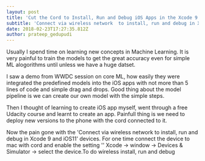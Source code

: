 ```yaml
---
layout: post
title: 'Cut the Cord to Install, Run and Debug iOS Apps in the Xcode 9 x'
subtitle: 'Connect via wireless network  to install, run and debug in Xcode 9 and iOS11 '
date: 2018-02-23T17:27:35.812Z
author: prateep_gedupudi
---
```

Usually I spend time on learning new concepts in Machine Learning. It is very painful to train the models to get the great accuracy even for simple ML alogorithms until unless we have a huge datset. 

I saw a demo from WWDC session on core ML, how easily they were integrated the predefined models into the iOS apps with not more than 5 lines of code and simple drag and drops. Good thing about the model pipeline is we can create our own model with the simple steps. 

Then I thought of learning to create iOS app myself, went through a free Udacity course and learnt to create an app. Painfull thing is we need to deploy  new versions to the phone with the cord connected to it. 

Now the pain gone with the 'Connect via wireless network  to install, run and debug in Xcode 9 and iOS11' devices. For one time connect the device to mac with cord and enable the setting '' Xcode -> window -> Devices & Simulator -> select the device.To do wireless install, run and debug
